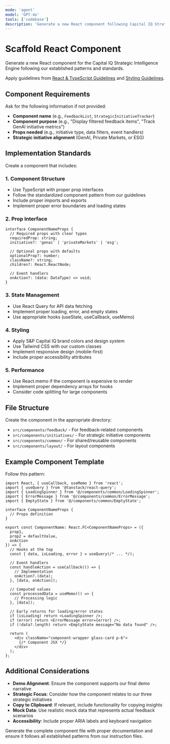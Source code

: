 ```yaml
---
mode: 'agent'
model: 'GPT-4o'
tools: ['codebase']
description: 'Generate a new React component following Capital IQ Strategic Intelligence Engine standards'
---
```


# Scaffold React Component

Generate a new React component for the Capital IQ Strategic Intelligence Engine following our established patterns and standards.

Apply guidelines from [React & TypeScript Guidelines](../instructions/react-typescript.instructions.md) and [Styling Guidelines](../instructions/styling.instructions.md).

## Component Requirements

Ask for the following information if not provided:
- **Component name** (e.g., `FeedbackList`, `StrategicInitiativeTracker`)
- **Component purpose** (e.g., "Display filtered feedback items", "Track GenAI initiative metrics")
- **Props needed** (e.g., initiative type, data filters, event handlers)
- **Strategic initiative alignment** (GenAI, Private Markets, or ESG)

## Implementation Standards

Create a component that includes:

### 1. Component Structure
- Use TypeScript with proper prop interfaces
- Follow the standardized component pattern from our guidelines
- Include proper imports and exports
- Implement proper error boundaries and loading states

### 2. Prop Interface
```tsx
interface ComponentNameProps {
  // Required props with clear types
  requiredProp: string;
  initiative?: 'genai' | 'privateMarkets' | 'esg';
  
  // Optional props with defaults
  optionalProp?: number;
  className?: string;
  children?: React.ReactNode;
  
  // Event handlers
  onAction?: (data: DataType) => void;
}
```

### 3. State Management
- Use React Query for API data fetching
- Implement proper loading, error, and empty states
- Use appropriate hooks (useState, useCallback, useMemo)

### 4. Styling
- Apply S&P Capital IQ brand colors and design system
- Use Tailwind CSS with our custom classes
- Implement responsive design (mobile-first)
- Include proper accessibility attributes

### 5. Performance
- Use React.memo if the component is expensive to render
- Implement proper dependency arrays for hooks
- Consider code splitting for large components

## File Structure

Create the component in the appropriate directory:
- `src/components/feedback/` - For feedback-related components
- `src/components/initiatives/` - For strategic initiative components  
- `src/components/common/` - For shared/reusable components
- `src/components/layout/` - For layout components

## Example Component Template

Follow this pattern:

```tsx
import React, { useCallback, useMemo } from 'react';
import { useQuery } from '@tanstack/react-query';
import { LoadingSpinner } from '@/components/common/LoadingSpinner';
import { ErrorMessage } from '@/components/common/ErrorMessage';
import { EmptyState } from '@/components/common/EmptyState';

interface ComponentNameProps {
  // Props definition
}

export const ComponentName: React.FC<ComponentNameProps> = ({ 
  prop1, 
  prop2 = defaultValue,
  onAction 
}) => {
  // Hooks at the top
  const { data, isLoading, error } = useQuery(/* ... */);
  
  // Event handlers
  const handleAction = useCallback(() => {
    // Implementation
    onAction?.(data);
  }, [data, onAction]);
  
  // Computed values
  const processedData = useMemo(() => {
    // Processing logic
  }, [data]);
  
  // Early returns for loading/error states
  if (isLoading) return <LoadingSpinner />;
  if (error) return <ErrorMessage error={error} />;
  if (!data?.length) return <EmptyState message="No data found" />;
  
  return (
    <div className="component-wrapper glass-card p-6">
      {/* Component JSX */}
    </div>
  );
};
```

## Additional Considerations

- **Demo Alignment**: Ensure the component supports our final demo narrative
- **Strategic Focus**: Consider how the component relates to our three strategic initiatives
- **Copy to Clipboard**: If relevant, include functionality for copying insights
- **Mock Data**: Use realistic mock data that represents actual feedback scenarios
- **Accessibility**: Include proper ARIA labels and keyboard navigation

Generate the complete component file with proper documentation and ensure it follows all established patterns from our instruction files.

